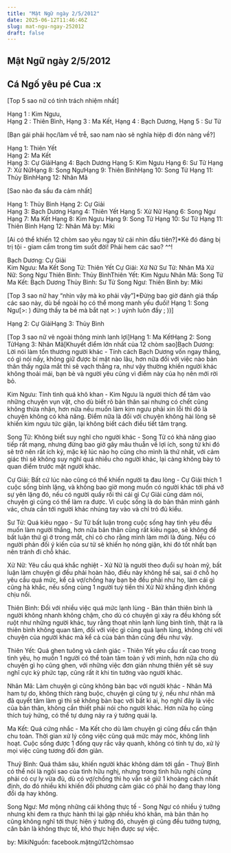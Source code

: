 ```yaml
---
title: "Mật Ngữ ngày 2/5/2012"
date: 2025-06-12T11:46:46Z
slug: mat-ngu-ngay-252012
draft: false
---
```


## Mật Ngữ ngày 2/5/2012

## Cá Ngố yêu pé Cua :x

[Top 5 sao nữ có tính trách nhiệm nhất]  

 
Hạng 1 : Kim Ngưu,  
Hạng 2 : Thiên Bình, 
Hạng 3 : Ma Kết, Hạng 4 : Bạch Dương, Hạng 5 : Sư Tử 
 
 
[Bạn gái phải học/làm về trễ, sao nam nào sẽ nghĩa hiệp đi đón nàng về?] 

 
Hạng 1: Thiên Yết  
Hạng 2: Ma Kết  
Hạng 3: Cự GiảiHạng 4: Bạch Dương Hạng 5: Kim Ngưu Hạng 6: Sư Tử Hạng 7: Xử NữHạng 8: Song NgưHạng 9: Thiên BìnhHạng 10: Song Tử Hạng 11: Thủy BìnhHạng 12: Nhân Mã 
 
 
[Sao nào đa sầu đa cảm nhất] 

 
Hạng 1: Thủy Bình 
Hạng 2: Cự Giải  
Hạng 3: Bạch Dương Hạng 4: Thiên Yết Hạng 5: Xử Nữ Hạng 6: Song Ngư Hạng 7: Ma Kết Hạng 8: Kim Ngưu Hạng 9: Song Tử Hạng 10: Sư Tử Hạng 11: Thiên Bình Hạng 12: Nhân Mã by: Miki 
 
 
[Ai có thể khiến 12 chòm sao yêu ngay từ cái nhìn đầu tiên?]*Kẻ đó đáng bị trị tội - giam cầm trong tim suốt đời! Phải hem các sao? ^^! 

 
Bạch Dương: Cự Giải  
Kim Ngưu: Ma Kết Song Tử: Thiên Yết Cự Giải: Xử Nữ Sư Tử: Nhân Mã Xử Nữ: Song Ngư Thiên Bình: Thủy BìnhThiên Yết: Kim Ngưu Nhân Mã: Song Tử Ma Kết: Bạch Dương Thủy Bình: Sư Tử Song Ngư: Thiên Bình by: Miki 
 
 
[Top 3 sao nữ hay “nhìn vậy mà ko phải vậy”]*Đừng bao giờ đánh giá thấp các sao này, dù bề ngoài họ có thể mong manh yếu đuối! 
Hạng 1: Song Ngư[>: ) đừng thấy ta bé mà bắt nạt >: ) uýnh luôn đấy ; ))]
 
Hạng 2: Cự GiảiHạng 3: Thủy Bình
 
[Top 3 sao nữ vẻ ngoài thông minh lanh lợi]Hạng 1: Ma KếtHạng 2: Song TửHạng 3: Nhân Mã[Khuyết điểm lớn nhất của 12 chòm sao]Bạch Dương: Lời nói làm tổn thương người khác - Tính cách Bạch Dương vốn ngay thẳng, có gì nói nấy, không giữ được bí mật nào lâu, hơn nữa đối với việc nào bản thân thấy ngứa mắt thì sẽ vạch thẳng ra, như vậy thường khiến người khác không thoải mái, bạn bè và người yêu cũng vì điểm này của họ nên mới rời bỏ.

Kim Ngưu: Tính tình quá khô khan - Kim Ngưu là người thích để tâm vào những chuyện vụn vặt, cho dù biết rõ bản thân sai nhưng có chết cũng không thừa nhận, hơn nữa nếu muốn làm kim ngưu phải xin lỗi thì đó là chuyện không có khả năng. Điểm nữa là đối với chuyện không hài lòng sẽ khiến kim ngưu tức giận, lại không biết cách điều tiết tâm trạng.

Song Tử: Không biết suy nghĩ cho người khác - Song Tử có khả năng giao tiếp rất mạng, nhưng đừng bao giờ gây mâu thuẫn về lợi ích, song tử khi đó sẽ trở nên rất ích kỷ, mặc kệ lúc nào họ cũng cho mình là thứ nhất, với cảm giác thì sẽ không suy nghĩ quá nhiều cho người khác, lại càng không bày tỏ quan điểm trước mặt người khác.

Cự Giải: Bất cứ lúc nào cũng có thể khiến người ta đau lòng - Cự Giải thích 1 cuộc sống bình lặng, và không bao giờ mong muốn có người khác tới phá vỡ sự yên lặng đó, nếu có người quấy rối thì cái gì Cự Giải cũng dám nói, chuyện gì cũng có thể làm ra được. Vì cuộc sống là do bản thân mình gánh vác, chưa cần tới người khác nhúng tay vào và chỉ trỏ đủ kiểu.

Sư Tử: Quá kiêu ngạo - Sư Tử bất luận trong cuộc sống hay tình yêu đều muốn làm người thắng, hơn nữa bản thân cũng rất kiêu ngạo, sẽ không để bất luận thứ gì ở trong mắt, chỉ có cho rằng mình làm mới là đúng. Nếu có người phản đối ý kiến của sư tử sẽ khiến họ nóng giận, khi đó tốt nhất bạn nên tránh đi chỗ khác.

Xử Nữ: Yêu cầu quá khắc nghiệt - Xử Nữ là người theo đuổi sự hoàn mỹ, bất luận làm chuyện gì đều phải hoàn hảo, điều này không hề sai, sai ở chỗ họ yêu cầu quá mức, kể cả vợ/chồng hay bạn bè đều phải như họ, làm cái gì cũng hà khắc, nếu sống cùng 1 người tuỳ tiền thì Xử Nữ khẳng định không chịu nổi.

Thiên Bình: Đối với nhiều việc quá mức lạnh lùng - Bản thân thiên bình là người không nhanh không chậm, cho dù có chuyện gì xảy ra đều không sốt ruột như những người khác, tuy rằng thoạt nhìn lạnh lùng bình tĩnh, thật ra là thiên bình không quan tâm, đối với việc gì cũng quá lạnh lùng, không chỉ với chuyện của người khác mà kể cả của bản thân cũng đều như vậy.

Thiên Yết: Quá ghen tuông và cảnh giác - Thiên Yết yêu cầu rất cao trong tình yêu, họ muốn 1 người có thể toàn tâm toàn ý với mình, hơn nữa cho dù chuyện gì họ cũng ghen, với những việc đơn giản nhưng thiên yết sẽ suy nghĩ cực kỳ phức tạp, cũng rất ít khi tin tưởng vào người khác.

Nhân Mã: Làm chuyện gì cũng không bàn bạc với người khác - Nhân Mã ham tự do, không thích ràng buộc, chuyện gì cũng tự ý, nếu như nhân mã đã quyết tâm làm gì thì sẽ không bàn bạc với bất kì ai, họ nghĩ đây là việc của bản thân, không cần thiết phải nói cho người khác. Hơn nữa họ cũng thích tuỳ hứng, có thể tự dưng nảy ra ý tưởng quái lạ.

Ma Kết: Quá cứng nhắc - Ma Kết cho dù làm chuyện gì cũng đều cẩn thận chu toàn. Thời gian xử lý công việc cũng quá mức máy móc, không linh hoạt. Cuộc sống được 1 đống quy rắc vây quanh, không có tính tự do, xử lý mọi việc cũng tương đối đơn giản.

Thuỷ Bình: Quá thâm sâu, khiến người khác không dám tới gần - Thuỷ Bình có thể nói là ngôi sao của tình hữu nghị, nhưng trong tình hữu nghị cũng phải có cự ly vừa đủ, dù có vợ/chồng thì họ vẫn sẽ giữ 1 khoảng cách nhất định, do đó nhiều khi khiến đối phương cảm giác có phải họ đang thay lòng đổi dạ hay không.

Song Ngư: Mơ mộng những cái không thực tế - Song Ngư có nhiều ý tưởng nhưng khi đem ra thực hành thì lại gặp nhiều khó khăn, mà bản thân họ cũng không nghĩ tới thực hiện ý tưởng đó, chuyện gì cũng đều tưởng tượng, căn bản là không thực tế, khó thực hiện được sự việc.

by: MikiNguồn: facebook.mậtngữ12chòmsao